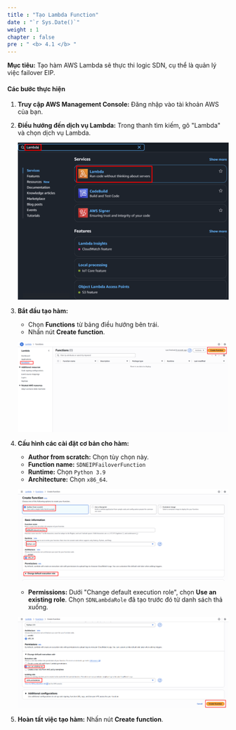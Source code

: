 ```yaml
---
title : "Tạo Lambda Function"
date : "`r Sys.Date()`"
weight : 1
chapter : false
pre : " <b> 4.1 </b> "
---
```


**Mục tiêu:** Tạo hàm AWS Lambda sẽ thực thi logic SDN, cụ thể là quản lý việc failover EIP.
#### Các bước thực hiện
1. **Truy cập AWS Management Console:** Đăng nhập vào tài khoản AWS của bạn.
2. **Điều hướng đến dịch vụ Lambda:** Trong thanh tìm kiếm, gõ "Lambda" và chọn dịch vụ Lambda.
    
    ![image.png](image.png)
    
3. **Bắt đầu tạo hàm:**
    - Chọn **Functions** từ bảng điều hướng bên trái.
    - Nhấn nút **Create function**.
    
    ![image.png](image%201.png)
    
4. **Cấu hình các cài đặt cơ bản cho hàm:**
    - **Author from scratch:** Chọn tùy chọn này.
    - **Function name:** `SDNEIPFailoverFunction`
    - **Runtime:** Chọn `Python 3.9`
    - **Architecture:** Chọn `x86_64`.
    
    ![image.png](image%202.png)
    
    - **Permissions:** Dưới "Change default execution role", chọn **Use an existing role**. Chọn `SDNLambdaRole` đã tạo trước đó từ danh sách thả xuống.
    
    ![image.png](image%203.png)
    
5. **Hoàn tất việc tạo hàm:** Nhấn nút **Create function**.